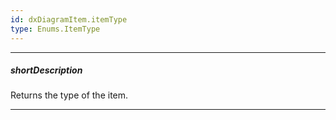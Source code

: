 ```yaml
---
id: dxDiagramItem.itemType
type: Enums.ItemType
---
```

---
##### shortDescription
Returns the type of the item.

---
